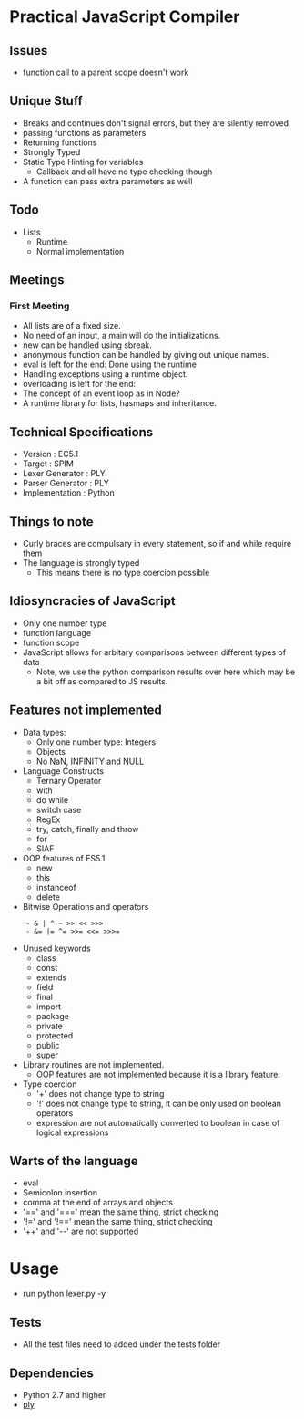 # Practical JavaScript Compiler

## Issues
- function call to a parent scope doesn't work

## Unique Stuff
- Breaks and continues don't signal errors, but they are silently removed
- passing functions as parameters
- Returning functions 
- Strongly Typed 
- Static Type Hinting for variables
    - Callback and all have no type checking though
- A function can pass extra parameters as well

## Todo
- Lists
    - Runtime
    - Normal implementation

## Meetings
### First Meeting
- All lists are of a fixed size.
- No need of an input, a main will do the initializations.
- new can be handled using sbreak.
- anonymous function can be handled by giving out unique names.
- eval is left for the end: Done using the runtime
- Handling exceptions using a runtime object.
- overloading is left for the end: 
- The concept of an event loop as in Node?
- A runtime library for lists, hasmaps and inheritance.

## Technical Specifications
- Version                              : EC5.1
- Target                               : SPIM
- Lexer Generator                      : PLY
- Parser Generator                     : PLY
- Implementation                       : Python

## Things to note
- Curly braces are compulsary in every statement, so if and while require them
- The language is strongly typed
    - This means there is no type coercion possible

## Idiosyncracies of JavaScript 
- Only one number type
- function language
- function scope
- JavaScript allows for arbitary comparisons between different types of data
    - Note, we use the python comparison results over here which may be a bit off
      as compared to JS results.

## Features not implemented
- Data types:
    - Only one number type: Integers
    - Objects
    - No NaN, INFINITY and NULL
- Language Constructs
    - Ternary Operator
    - with
    - do while
    - switch case
    - RegEx
    - try, catch, finally and throw
    - for 
    - SIAF
- OOP features of ES5.1
    - new
    - this
    - instanceof
    - delete
- Bitwise Operations and operators
```
    - & | ^ ~ >> << >>>
    - &= |= ^= >>= <<= >>>=
```
- Unused keywords
    - class
    - const
    - extends
    - field
    - final
    - import
    - package
    - private
    - protected
    - public
    - super
- Library routines are not implemented.
    - OOP features are not implemented because it is a library feature.
- Type coercion
    - '+' does not change type to string
    - '!' does not change type to string, it can be only used on boolean operators
    - expression are not automatically converted to boolean in case of logical expressions

## Warts of the language
- eval
- Semicolon insertion
- comma at the end of arrays and objects
- '==' and '===' mean the same thing, strict checking
- '!=' and '!==' mean the same thing, strict checking
- '++' and '--' are not supported

# Usage
- run python lexer.py -y <testFileName>

## Tests
- All the test files need to added under the tests folder

## Dependencies
- Python 2.7 and higher
- [ply](https://github.com/dabeaz/ply)

